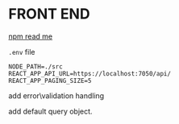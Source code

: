 # FRONT END

[npm read me](npmReadme.md)

`.env` file

```
NODE_PATH=./src
REACT_APP_API_URL=https://localhost:7050/api/
REACT_APP_PAGING_SIZE=5
```

add error\validation handling

add default query object.

